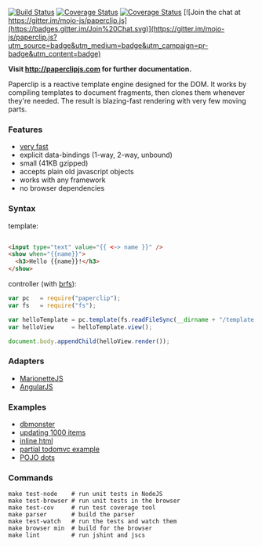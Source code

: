 [![Build Status](https://travis-ci.org/mojo-js/paperclip.js.svg?branch=master)](https://travis-ci.org/mojo-js/paperclip.js) [![Coverage Status](https://coveralls.io/repos/mojo-js/paperclip.js/badge.svg?branch=master)](https://coveralls.io/r/mojo-js/paperclip.js?branch=master) [![Coverage Status](https://david-dm.org/mojo-js/paperclip.js.svg)](https://david-dm.org/mojo-js/paperclip.js) [![Join the chat at https://gitter.im/mojo-js/paperclip.js](https://badges.gitter.im/Join%20Chat.svg)](https://gitter.im/mojo-js/paperclip.js?utm_source=badge&utm_medium=badge&utm_campaign=pr-badge&utm_content=badge)

**Visit http://paperclipjs.com for further documentation.**

Paperclip is a reactive template engine designed for the DOM. It works by compiling templates to document fragments, then clones them whenever they're needed. The result is blazing-fast rendering with very few moving parts.


<!-- How is it so fast? -->

### Features

- [very fast](http://paperclip-dbmonster.herokuapp.com/)
- explicit data-bindings (1-way, 2-way, unbound)
- small (41KB gzipped)
- accepts plain old javascript objects
- works with any framework
- no browser dependencies

### Syntax

template:

```html

<input type="text" value="{{ <~> name }}" />
<show when="{{name}}">
  <h3>Hello {{name}}!</h3>
</show>
```

controller (with [brfs](https://github.com/substack/brfs)):

```javascript
var pc   = require("paperclip");
var fs   = require("fs");

var helloTemplate = pc.template(fs.readFileSync(__dirname + "/template.pc", "utf8"));
var helloView     = helloTemplate.view();

document.body.appendChild(helloView.render());
```

### Adapters

- [MarionetteJS](https://github.com/mojo-js/marionette-paperclip)
- [AngularJS](https://github.com/mojo-js/ng-paperclip)

### Examples

- [dbmonster](http://paperclip-dbmonster.herokuapp.com/)
- [updating 1000 items](http://requirebin.com/?gist=5602fd414139b6ed4fbc)
- [inline html](http://requirebin.com/?gist=bbb9b0eaccd3d7e41df1)
- [partial todomvc example](http://paperclip-todomvc-example.herokuapp.com/)
- [POJO dots](http://jsfiddle.net/JTxdM/116/)

### Commands

```
make test-node    # run unit tests in NodeJS
make test-browser # run unit tests in the browser
make test-cov     # run test coverage tool
make parser       # build the parser
make test-watch   # run the tests and watch them
make browser min  # build for the browser
make lint         # run jshint and jscs
```
